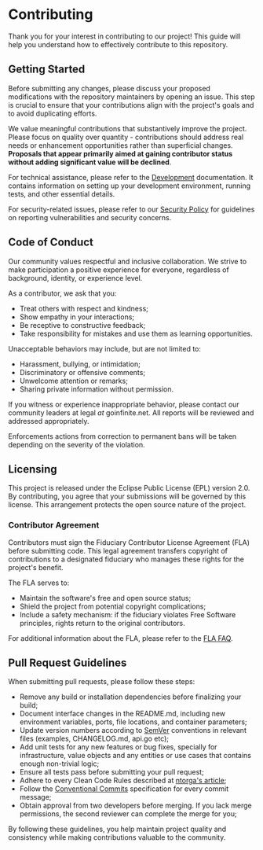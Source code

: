 # Contributing

Thank you for your interest in contributing to our project! This guide will help you understand how to effectively contribute to this repository.

## Getting Started

Before submitting any changes, please discuss your proposed modifications with the repository maintainers by opening an issue. This step is crucial to ensure that your contributions align with the project's goals and to avoid duplicating efforts.

We value meaningful contributions that substantively improve the project. Please focus on quality over quantity - contributions should address real needs or enhancement opportunities rather than superficial changes. **Proposals that appear primarily aimed at gaining contributor status without adding significant value will be declined**.

For technical assistance, please refer to the [Development](/docs/DEVELOPMENT.md) documentation. It contains information on setting up your development environment, running tests, and other essential details.

For security-related issues, please refer to our [Security Policy](/docs/SECURITY.md) for guidelines on reporting vulnerabilities and security concerns.

## Code of Conduct

Our community values respectful and inclusive collaboration. We strive to make participation a positive experience for everyone, regardless of background, identity, or experience level.

As a contributor, we ask that you:

- Treat others with respect and kindness;
- Show empathy in your interactions;
- Be receptive to constructive feedback;
- Take responsibility for mistakes and use them as learning opportunities.

Unacceptable behaviors may include, but are not limited to:

- Harassment, bullying, or intimidation;
- Discriminatory or offensive comments;
- Unwelcome attention or remarks;
- Sharing private information without permission.

If you witness or experience inappropriate behavior, please contact our community leaders at legal _at_ goinfinite.net. All reports will be reviewed and addressed appropriately.

Enforcements actions from correction to permanent bans will be taken depending on the severity of the violation.

## Licensing

This project is released under the Eclipse Public License (EPL) version 2.0. By contributing, you agree that your submissions will be governed by this license. This arrangement protects the open source nature of the project.

### Contributor Agreement

Contributors must sign the Fiduciary Contributor License Agreement (FLA) before submitting code. This legal agreement transfers copyright of contributions to a designated fiduciary who manages these rights for the project's benefit.

The FLA serves to:

- Maintain the software's free and open source status;
- Shield the project from potential copyright complications;
- Include a safety mechanism: if the fiduciary violates Free Software principles, rights return to the original contributors.

For additional information about the FLA, please refer to the [FLA FAQ](https://fsfe.org/activities/fla/fla.en.html).

## Pull Request Guidelines

When submitting pull requests, please follow these steps:

- Remove any build or installation dependencies before finalizing your build;
- Document interface changes in the README.md, including new environment variables, ports, file locations, and container parameters;
- Update version numbers according to [SemVer](http://semver.org/) conventions in relevant files (examples, CHANGELOG.md, api.go etc);
- Add unit tests for any new features or bug fixes, specially for infrastructure, value objects and any entities or use cases that contains enough non-trivial logic;
- Ensure all tests pass before submitting your pull request;
- Adhere to every Clean Code Rules described at [ntorga's article](https://ntorga.com/the-clean-coder-golden-rules/);
- Follow the [Conventional Commits](https://www.conventionalcommits.org/en/v1.0.0/) specification for every commit message;
- Obtain approval from two developers before merging. If you lack merge permissions, the second reviewer can complete the merge for you;

By following these guidelines, you help maintain project quality and consistency while making contributions valuable to the community.
